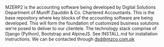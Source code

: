 MZERP2 is the accounting software being developed by Digital Solutions Department of Muniff Ziauddin & Co. Chartered Accountants. This is the base repository where key blocks of the accounting software are being developed. This will form the foundation of customized business solutions we're posed to deliver to our clientele. The technology stack comprise of Django (Python), Bootstrap and AlpineJS. 
See INSTALL.md for installation instructions.
We can be contacted through dsd@mzco.com.pk